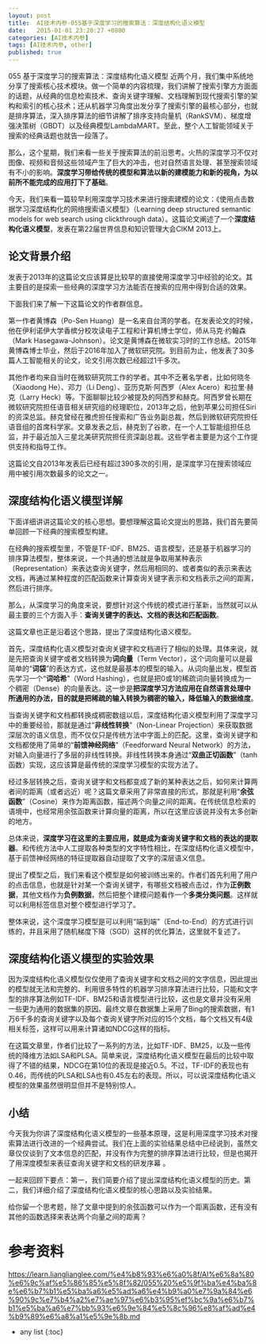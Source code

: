 ```yaml
---
layout: post
title:  AI技术内参-055基于深度学习的搜索算法：深度结构化语义模型
date:   2015-01-01 23:20:27 +0800
categories: [AI技术内参]
tags: [AI技术内参, other]
published: true
---
```




055 基于深度学习的搜索算法：深度结构化语义模型
近两个月，我们集中系统地分享了搜索核心技术模块。做一个简单的内容梳理，我们讲解了搜索引擎方方面面的话题，从经典的信息检索技术、查询关键字理解、文档理解到现代搜索引擎的架构和索引的核心技术；还从机器学习角度出发分享了搜索引擎的最核心部分，也就是排序算法，深入排序算法的细节讲解了排序支持向量机（RankSVM）、梯度增强决策树（GBDT）以及经典模型LambdaMART。至此，整个人工智能领域关于搜索的经典话题也就告一段落了。

那么，这个星期，我们来看一些关于搜索算法的前沿思考。火热的深度学习不仅对图像、视频和音频这些领域产生了巨大的冲击，也对自然语言处理、甚至搜索领域有不小的影响。**深度学习带给传统的模型和算法以新的建模能力和新的视角，为以前所不能完成的应用打下了基础**。

今天，我们来看一篇较早利用深度学习技术来进行搜索建模的论文：《使用点击数据学习深度结构化的网络搜索语义模型》（Learning deep structured semantic models for web search using clickthrough data）。这篇论文阐述了一个**深度结构化语义模型**，发表在第22届世界信息和知识管理大会CIKM 2013上。

## 论文背景介绍

发表于2013年的这篇论文应该算是比较早的直接使用深度学习中经验的论文。其主要目的是探索一些经典的深度学习方法能否在搜索的应用中得到合适的效果。

下面我们来了解一下这篇论文的作者群信息。

第一作者黄博森（Po-Sen Huang）是一名来自台湾的学者。在发表论文的时候，他在伊利诺伊大学香槟分校攻读电子工程和计算机博士学位，师从马克·约翰森（Mark Hasegawa-Johnson）。论文是黄博森在微软实习时的工作总结。2015年黄博森博士毕业，然后于2016年加入了微软研究院。到目前为止，他发表了30多篇人工智能相关的论文，论文引用次数已经超过1千多次。

其他作者均来自当时在微软研究院工作的学者。其中不乏著名学者，比如何晓冬（Xiaodong He）、邓力（Li Deng）、亚历克斯·阿西罗（Alex Acero）和拉里·赫克（Larry Heck）等。下面聊聊比较少被提及的阿西罗和赫克。阿西罗曾长期在微软研究院担任语音相关研究组的经理职位，2013年之后，他到苹果公司担任Siri的资深总监。赫克曾经在雅虎担任搜索和广告业务副总裁，然后到微软研究院担任语音组的首席科学家。文章发表之后，赫克到了谷歌，在一个人工智能组担任总监，并于最近加入三星北美研究院担任资深副总裁。这些学者主要是为这个工作提供支持和指导工作。

这篇论文自2013年发表后已经有超过390多次的引用，是深度学习在搜索领域应用中被引用次数最多的论文之一。

## 深度结构化语义模型详解

下面详细讲讲这篇论文的核心思想。要想理解这篇论文提出的思路，我们首先要简单回顾一下经典的搜索模型构建。

在经典的搜索模型里，不管是TF-IDF、BM25、语言模型，还是基于机器学习的排序算法模型，整体来说，一个共通的想法就是争取用某种表示（Representation）来表达查询关键字，然后用相同的、或者类似的表示来表达文档，再通过某种程度的匹配函数来计算查询关键字表示和文档表示之间的距离，然后进行排序。

那么，从深度学习的角度来说，要想针对这个传统的模式进行革新，当然就可以从最主要的三个方面入手：**查询关键字的表达、文档的表达和匹配函数**。

这篇文章也正是沿着这个思路，提出了深度结构化语义模型。

首先，深度结构化语义模型对查询关键字和文档进行了相似的处理。具体来说，就是先把查询关键字或者文档转换为**词向量**（Term Vector），这个词向量可以是最简单的“**词袋**”的表达方式，这也就是最基本的模型的输入。从词向量出发，模型首先学习一个“**词哈希**”（Word Hashing），也就是把0或1的稀疏词向量转换成为一个稠密（Dense）的向量表达。这一步是**把深度学习方法应用在自然语言处理中所通用的办法，目的就是把稀疏的输入转换为稠密的输入，降低输入的数据维度**。

当查询关键字和文档都转换成稠密数组以后，深度结构化语义模型利用了深度学习中的重要经验，那就是通过“**非线性转换**”（Non-Linear Projection）来获取数据深层次的语义信息，而不仅仅只是传统方法中字面上的匹配。这里，查询关键字和文档都使用了简单的“**前馈神经网络**”（Feedforward Neural Network）的方法，对输入向量进行了多层的非线性转换。非线性转换本身通过“**双曲正切函数**”（tanh函数）实现，这应该算是最传统的深度学习模型的实现方法了。

经过多层转换之后，查询关键字和文档都变成了新的某种表达之后，如何来计算两者间的距离（或者远近）呢？这篇文章采用了非常直接的形式，那就是利用“**余弦函数**”（Cosine）来作为距离函数，描述两个向量之间的距离。在传统信息检索的语境中，也经常用余弦函数来计算向量的距离，所以在这里应该说并没有太多创新的地方。

总体来说，**深度学习在这里的主要应用，就是成为查询关键字和文档的表达的提取器**。和传统方法中人工提取各种类型的文字特性相比，在深度结构化语义模型中，基于前馈神经网络的特征提取器自动提取了文字的深层语义信息。

提出了模型之后，我们来看这个模型是如何被训练出来的。作者们首先利用了用户的点击信息，也就是针对某一个查询关键字，有哪些文档被点击过，作为**正例数据**，其他文档作为**负例数据**，然后把整个建模问题看作一个**多类分类问题**。这样就可以利用标签信息对整个模型进行学习了。

整体来说，这个深度学习模型是可以利用“端到端”（End-to-End）的方式进行训练的，并且采用了随机梯度下降（SGD）这样的优化算法，这里就不复述了。

## 深度结构化语义模型的实验效果

因为深度结构化语义模型仅仅使用了查询关键字和文档之间的文字信息，因此提出的模型就无法和完整的、利用很多特性的机器学习排序算法进行比较，只能和文字型的排序算法例如TF-IDF、BM25和语言模型进行比较，这也是文章并没有采用一些更为通用的数据集的原因。最终文章在数据集上采用了Bing的搜索数据，有1万6千多的查询关键字以及每个查询关键字所对应的15个文档，每个文档又有4级相关标签，这样可以用来计算诸如NDCG这样的指标。

在这篇文章里，作者们比较了一系列的方法，比如TF-IDF、BM25，以及一些传统的降维方法如LSA和PLSA。简单来说，深度结构化语义模型在最后的比较中取得了不错的结果，NDCG在第10位的表现是接近0.5。不过，TF-IDF的表现也有0.46，而传统的PLSA和LSA也有0.45左右的表现。所以，可以说深度结构化语义模型的效果虽然很明显但并不是特别惊人。

## 小结

今天我为你讲了深度结构化语义模型的一些基本原理，这是利用深度学习技术对搜索算法进行改进的一个经典尝试。我们在上面的实验结果总结中已经说到，虽然文章仅仅谈到了文本信息的匹配，并没有作为完整的排序算法进行比较，但是也揭开了用深度模型来表征查询关键字和文档的研发序幕 。

一起来回顾下要点：第一，我们简要介绍了提出深度结构化语义模型的历史。第二，我们详细介绍了深度结构化语义模型的核心思路以及实验结果。

给你留一个思考题，除了文章中提到的余弦函数可以作为一个距离函数，还有没有其他的函数选择来表达两个向量之间的距离？




# 参考资料

https://learn.lianglianglee.com/%e4%b8%93%e6%a0%8f/AI%e6%8a%80%e6%9c%af%e5%86%85%e5%8f%82/055%20%e5%9f%ba%e4%ba%8e%e6%b7%b1%e5%ba%a6%e5%ad%a6%e4%b9%a0%e7%9a%84%e6%90%9c%e7%b4%a2%e7%ae%97%e6%b3%95%ef%bc%9a%e6%b7%b1%e5%ba%a6%e7%bb%93%e6%9e%84%e5%8c%96%e8%af%ad%e4%b9%89%e6%a8%a1%e5%9e%8b.md

* any list
{:toc}
